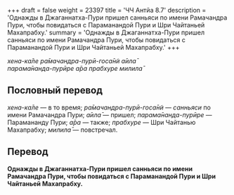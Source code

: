 +++
draft = false
weight = 23397
title = 'ЧЧ Антйа 8.7'
description = 'Однажды в Джаганнатха-Пури пришел санньяси по имени Рамачандра Пури, чтобы повидаться с Параманандой Пури и Шри Чайтаньей Махапрабху.'
summary = 'Однажды в Джаганнатха-Пури пришел санньяси по имени Рамачандра Пури, чтобы повидаться с Параманандой Пури и Шри Чайтаньей Махапрабху.'
+++

_хена-ка̄ле ра̄мачандра-пурӣ-госа̄н̃и а̄ила̄  
парама̄нанда-пурӣре а̄ра прабхуре милила̄_

## Пословный перевод

_хена_\-_ка̄ле_ — в то время; _ра̄мачандра_\-_пурӣ_\-_госа̄н̃и_ — _санньяси_ по имени Рамачандра Пури; _а̄ила̄_ — пришел; _парама̄нанда_\-_пурӣре_ — Парамананду Пури; _а̄ра_ — также; _прабхуре_ — Шри Чайтанью Махапрабху; _милила̄_ — повстречал.

## Перевод

**Однажды в Джаганнатха-Пури пришел санньяси по имени Рамачандра Пури, чтобы повидаться с Параманандой Пури и Шри Чайтаньей Махапрабху.**
